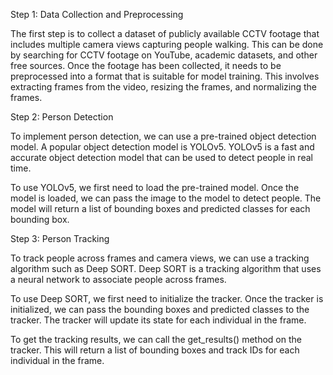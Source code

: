Step 1: Data Collection and Preprocessing

The first step is to collect a dataset of publicly available CCTV footage that includes multiple camera views capturing people walking. This can be done by searching for CCTV footage on YouTube, academic datasets, and other free sources. Once the footage has been collected, it needs to be preprocessed into a format that is suitable for model training. This involves extracting frames from the video, resizing the frames, and normalizing the frames.

Step 2: Person Detection

To implement person detection, we can use a pre-trained object detection model. A popular object detection model is YOLOv5. YOLOv5 is a fast and accurate object detection model that can be used to detect people in real time.

To use YOLOv5, we first need to load the pre-trained model. Once the model is loaded, we can pass the image to the model to detect people. The model will return a list of bounding boxes and predicted classes for each bounding box.

Step 3: Person Tracking

To track people across frames and camera views, we can use a tracking algorithm such as Deep SORT. Deep SORT is a tracking algorithm that uses a neural network to associate people across frames.

To use Deep SORT, we first need to initialize the tracker. Once the tracker is initialized, we can pass the bounding boxes and predicted classes to the tracker. The tracker will update its state for each individual in the frame.

To get the tracking results, we can call the get_results() method on the tracker. This will return a list of bounding boxes and track IDs for each individual in the frame.
